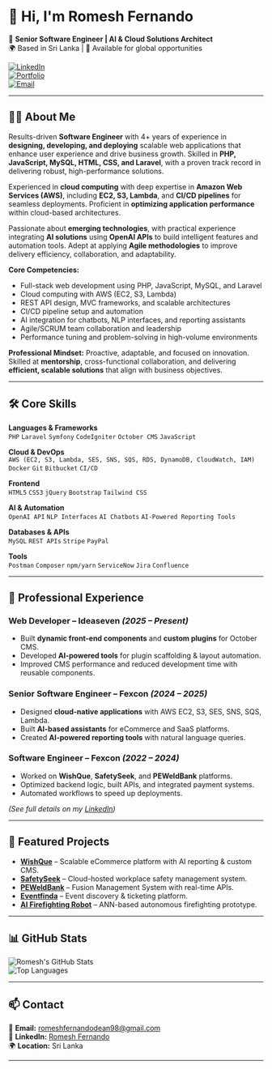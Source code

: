 # 👋 Hi, I'm Romesh Fernando  

🚀 **Senior Software Engineer | AI & Cloud Solutions Architect**  
🌍 Based in Sri Lanka | 💼 Available for global opportunities  

[![LinkedIn](https://img.shields.io/badge/LinkedIn-Profile-blue?style=flat&logo=linkedin)](https://www.linkedin.com/in/romesh-fernando-61a86315b/)  
[![Portfolio](https://img.shields.io/badge/Portfolio-Website-green?style=flat&logo=google-chrome)](#)  
[![Email](https://img.shields.io/badge/Email-Contact%20Me-orange?style=flat&logo=gmail)](mailto:romeshfernandodean98@gmail.com)  

---

## 👨‍💻 About Me

Results-driven **Software Engineer** with 4+ years of experience in **designing, developing, and deploying** scalable web applications that enhance user experience and drive business growth. Skilled in **PHP, JavaScript, MySQL, HTML, CSS, and Laravel**, with a proven track record in delivering robust, high-performance solutions.

Experienced in **cloud computing** with deep expertise in **Amazon Web Services (AWS)**, including **EC2, S3, Lambda**, and **CI/CD pipelines** for seamless deployments. Proficient in **optimizing application performance** within cloud-based architectures.

Passionate about **emerging technologies**, with practical experience integrating **AI solutions** using **OpenAI APIs** to build intelligent features and automation tools. Adept at applying **Agile methodologies** to improve delivery efficiency, collaboration, and adaptability.

**Core Competencies:**
- Full-stack web development using PHP, JavaScript, MySQL, and Laravel  
- Cloud computing with AWS (EC2, S3, Lambda)  
- REST API design, MVC frameworks, and scalable architectures  
- CI/CD pipeline setup and automation  
- AI integration for chatbots, NLP interfaces, and reporting assistants  
- Agile/SCRUM team collaboration and leadership  
- Performance tuning and problem-solving in high-volume environments

**Professional Mindset:** Proactive, adaptable, and focused on innovation. Skilled at **mentorship**, cross-functional collaboration, and delivering **efficient, scalable solutions** that align with business objectives.
 

---

## 🛠️ Core Skills

**Languages & Frameworks**  
`PHP` `Laravel` `Symfony` `CodeIgniter` `October CMS` `JavaScript`

**Cloud & DevOps**  
`AWS (EC2, S3, Lambda, SES, SNS, SQS, RDS, DynamoDB, CloudWatch, IAM)`  
`Docker` `Git` `Bitbucket` `CI/CD`  

**Frontend**  
`HTML5` `CSS3` `jQuery` `Bootstrap` `Tailwind CSS`

**AI & Automation**  
`OpenAI API` `NLP Interfaces` `AI Chatbots` `AI-Powered Reporting Tools`

**Databases & APIs**  
`MySQL` `REST APIs` `Stripe` `PayPal`

**Tools**  
`Postman` `Composer` `npm/yarn` `ServiceNow` `Jira` `Confluence`

---

## 💼 Professional Experience

### **Web Developer – Ideaseven** *(2025 – Present)*  
- Built **dynamic front-end components** and **custom plugins** for October CMS.  
- Developed **AI-powered tools** for plugin scaffolding & layout automation.  
- Improved CMS performance and reduced development time with reusable components.

### **Senior Software Engineer – Fexcon** *(2024 – 2025)*  
- Designed **cloud-native applications** with AWS EC2, S3, SES, SNS, SQS, Lambda.  
- Built **AI-based assistants** for eCommerce and SaaS platforms.  
- Created **AI-powered reporting tools** with natural language queries.

### **Software Engineer – Fexcon** *(2022 – 2024)*  
- Worked on **WishQue**, **SafetySeek**, and **PEWeldBank** platforms.  
- Optimized backend logic, built APIs, and integrated payment systems.  
- Automated workflows to speed up deployments.

*(See full details on my [LinkedIn](https://www.linkedin.com/in/romesh-fernando-61a86315b/))*

---

## 🚀 Featured Projects

- **[WishQue](https://www.wishque.com/)** – Scalable eCommerce platform with AI reporting & custom CMS.  
- **[SafetySeek](https://www.safetyseek.nz/)** – Cloud-hosted workplace safety management system.  
- **[PEWeldBank](https://www.peweldbank.com/)** – Fusion Management System with real-time APIs.  
- **[Eventfinda](https://www.eventfinda.co.nz/)** – Event discovery & ticketing platform.  
- **[AI Firefighting Robot](https://github.com/romesh-fdo/Neural-Networks)** – ANN-based autonomous firefighting prototype.

---

## 📊 GitHub Stats

![Romesh's GitHub Stats](https://github-readme-stats.vercel.app/api?username=romesh-fdo&show_icons=true&theme=tokyonight)  
![Top Languages](https://github-readme-stats.vercel.app/api/top-langs/?username=romesh-fdo&layout=compact&theme=tokyonight)

---

## 📫 Contact
📧 **Email:** [romeshfernandodean98@gmail.com](mailto:romeshfernandodean98@gmail.com)  
💼 **LinkedIn:** [Romesh Fernando](https://www.linkedin.com/in/romesh-fernando-61a86315b/)  
🌍 **Location:** Sri Lanka  

---
